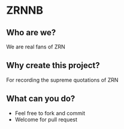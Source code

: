 # ZRNNB
## Who are we?
We are real fans of ZRN
## Why create this project?
For recording the supreme quotations of ZRN
## What can you do?
- Feel free to fork and commit
- Welcome for pull request
